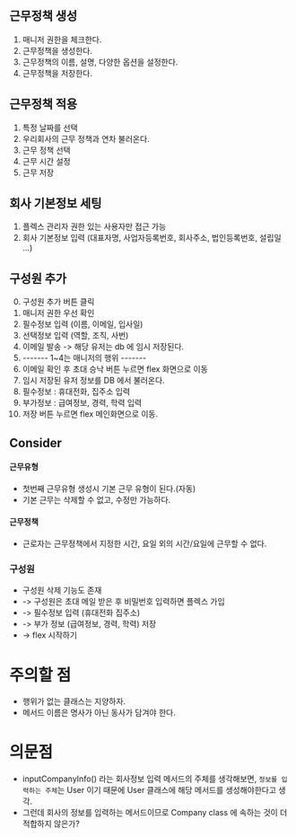 ## 근무정책 생성
1. 매니저 권한을 체크한다.
2. 근무정책을 생성한다.
3. 근무정책의 이름, 설명, 다양한 옵션을 설정한다.
4. 근무정책을 저장한다.

## 근무정책 적용 
1. 특정 날짜를 선택
2. 우리회사의 근무 정책과 연차 불러온다. 
3. 근무 정책 선택
4. 근무 시간 설정
5. 근무 저장


## 회사 기본정보 세팅
1. 플렉스 관리자 권한 있는 사용자만 접근 가능
2. 회사 기본정보 입력 (대표자명, 사업자등록번호, 회사주소, 법인등록번호, 설립일 ...)


## 구성원 추가
0. 구성원 추가 버튼 클릭
1. 매니저 권한 우선 확인
2. 필수정보 입력 (이름, 이메일, 입사일)
3. 선택정보 입력 (역할, 조직, 사번)
4. 이메일 발송 -> 해당 유저는 db 에 임시 저장된다.
5. ------- 1~4는 매니저의 행위 ------- 
6. 이메일 확인 후 초대 승낙 버튼 누르면 flex 화면으로 이동
7. 임시 저장된 유저 정보를 DB 에서 불러온다.
8. 필수정보 : 휴대전화, 집주소 입력
9. 부가정보 : 급여정보, 경력, 학력 입력
10. 저장 버튼 누르면 flex 메인화면으로 이동. 


## Consider
#### 근무유형
- 첫번째 근무유형 생성시 기본 근무 유형이 된다.(자동)
- 기본 근무는 삭제할 수 없고, 수정만 가능하다.

#### 근무정책
- 근로자는 근무정책에서 지정한 시간, 요일 외의 시간/요일에 근무할 수 없다. 

### 구성원
- 구성원 삭제 기능도 존재
- -> 구성원은 초대 메일 받은 후 비밀번호 입력하면 플렉스 가입
- ->  필수정보 입력 (휴대전화 집주소)
- -> 부가 정보 (급여정보, 경력, 학력) 저장 
- -> flex 시작하기

# 주의할 점
- 행위가 없는 클래스는 지양하자. 
- 메서드 이름은 명사가 아닌 동사가 담겨야 한다.


# 의문점 
- inputCompanyInfo() 라는 회사정보 입력 메서드의 주체를 생각해보면, `정보를 입력하는 주체`는 User 이기 때문에 User 클래스에 해당 메서드를 생성해야한다고 생각. 
- 그런데 회사의 정보를 입력하는 메서드이므로 Company class 에 속하는 것이 더 적합하지 않은가?
